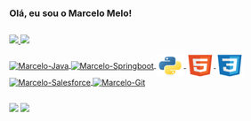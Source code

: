 ### Olá, eu sou o Marcelo Melo!

##

<div style="display: inline_block">
  <a href="https://github.com/MarceloMelo2018">
  <img height="150em" src="https://github-readme-stats.vercel.app/api?username=MarceloMelo2018&show_icons=true&theme=gruvbox&include_all_commits=true&count_private=true"/>
  <img height="150em" src="https://github-readme-stats.vercel.app/api/top-langs/?username=MarceloMelo2018&layout=compact&langs_count=7&theme=gruvbox"/>
</div>
    
<div style="display: inline_block"><br>
  <img align="center" alt="Marcelo-Java" height="50" width="60" src="https://cdn.jsdelivr.net/gh/devicons/devicon/icons/java/java-original-wordmark.svg" />
  <img align="center" alt="Marcelo-Springboot" height="40" width="50" src="https://cdn.jsdelivr.net/gh/devicons/devicon/icons/spring/spring-original.svg" />
  <img align="center" alt="Marcelo-Python" height="40" width="50" src="https://raw.githubusercontent.com/devicons/devicon/master/icons/python/python-original.svg">
  <img align="center" alt="Marcelo-HTML" height="40" width="50" src="https://raw.githubusercontent.com/devicons/devicon/master/icons/html5/html5-original.svg">
  <img align="center" alt="Marcelo-CSS" height="40" width="50" src="https://raw.githubusercontent.com/devicons/devicon/master/icons/css3/css3-original.svg">
  <img align="center" alt="Marcelo-Salesforce" height="50" width="60" src="https://salesforcecodex.com/wp-content/uploads/2019/08/SalesforceCodex_Apex-e1566962527231.png">
  <img align="center" alt="Marcelo-Git" height="40" width="50" src="https://cdn.jsdelivr.net/gh/devicons/devicon/icons/git/git-plain.svg" />
</div>

##
  
<div style="display: inline_block">
  <a href="https://www.linkedin.com/in/marcelo-silva-berto-de-melo-88141850/" target="_blank"><img src="https://img.shields.io/badge/-LinkedIn-%230077B5?style=for-the-badge&logo=linkedin&logoColor=white" target="_blank"></a>
  <a href = "mailto:marceloberto.melo@gmail.com"><img src="https://img.shields.io/badge/-Gmail-%23333?style=for-the-badge&logo=gmail&logoColor=white" target="_blank"></a>
</div>
